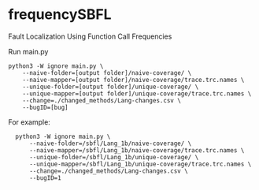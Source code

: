 # frequencySBFL
Fault Localization Using Function Call Frequencies

Run main.py

    python3 -W ignore main.py \
        --naive-folder=[output folder]/naive-coverage/ \
        --naive-mapper=[output folder]/naive-coverage/trace.trc.names \
        --unique-folder=[output folder]/unique-coverage/ \
        --unique-mapper=[output folder]/unique-coverage/trace.trc.names \
        --change=./changed_methods/Lang-changes.csv \
        --bugID=[bug]

For example:

      python3 -W ignore main.py \
          --naive-folder=/sbfl/Lang_1b/naive-coverage/ \
          --naive-mapper=/sbfl/Lang_1b/naive-coverage/trace.trc.names \
          --unique-folder=/sbfl/Lang_1b/unique-coverage/ \
          --unique-mapper=/sbfl/Lang_1b/unique-coverage/trace.trc.names \
          --change=./changed_methods/Lang-changes.csv \
          --bugID=1
